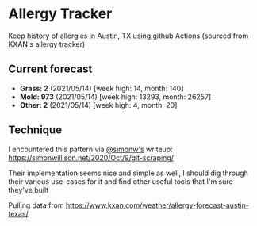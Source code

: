 # Allergy Tracker

Keep history of allergies in Austin, TX using github Actions (sourced from KXAN's allergy tracker)

## Current forecast
<!-- INJECT FORECAST -->
- **Grass: 2** (2021/05/14)  [week high: 14, month: 140]
- **Mold: 973** (2021/05/14)  [week high: 13293, month: 26257]
- **Other: 2** (2021/05/14)  [week high: 4, month: 20]
<!-- END INJECT FORECAST -->

## Technique

I encountered this pattern via [@simonw's](https://github.com/simonw) writeup: https://simonwillison.net/2020/Oct/9/git-scraping/

Their implementation seems nice and simple as well, I should dig through their various use-cases for it and find other useful tools that I'm sure they've built

Pulling data from https://www.kxan.com/weather/allergy-forecast-austin-texas/
